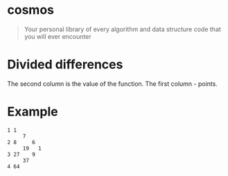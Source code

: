 # cosmos
> Your personal library of every algorithm and data structure code that you will ever encounter

# Divided differences

The second column is the value of the function.
The first column - points.

# Example
    1 1    
         7  
    2 8     6
         19   1
    3 27    9 
         37 
    4 64    
